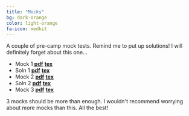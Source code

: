```yaml
---
title: "Mocks"
bg: dark-orange
color: light-orange
fa-icon: medkit
---
```


A couple of pre-camp mock tests. Remind me to put up solutions! I will definitely forget about this one...

- Mock 1 [**pdf**](pdfs\mocks\mock1.pdf)      [**tex**](pdfs\mocks\mock1.tex)
- Soln 1 [**pdf**](pdfs\mocks\mock1-soln.pdf)      [**tex**](pdfs\mocks\mock1-soln.tex)
- Mock 2 [**pdf**](pdfs\mocks\mock2.pdf)      [**tex**](pdfs\mocks\mock2.tex)
- Soln 2 [**pdf**](pdfs\mocks\mock2-soln.pdf)      [**tex**](pdfs\mocks\mock2-soln.tex)
- Mock 3 [**pdf**](pdfs\mocks\mock3.pdf)      [**tex**](pdfs\mocks\mock3.tex)

3 mocks should be more than enough. I wouldn't recommend worrying about more mocks than this. All the best!
